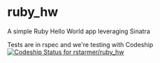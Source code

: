ruby_hw
=======

A simple Ruby Hello World app leveraging Sinatra

Tests are in rspec and we're testing with Codeship [ ![Codeship Status for rstarmer/ruby_hw](https://www.codeship.io/projects/04576450-e46b-0131-75d8-7619dcde5935/status)](https://www.codeship.io/projects/25602)

